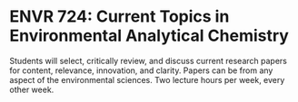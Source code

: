 # ENVR 724: Current Topics in Environmental Analytical Chemistry

Students will select, critically review, and discuss current research papers for content, relevance, innovation, and clarity. Papers can be from any aspect of the environmental sciences. Two lecture hours per week, every other week.